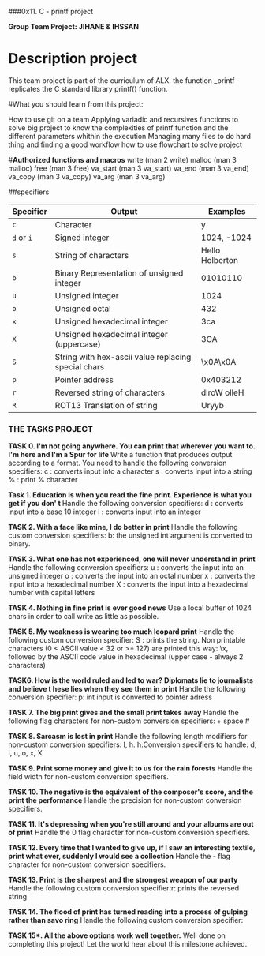 ###0x11. C - printf project

<B>Group Team Project: JIHANE & IHSSAN</B>

# Description project
This team project is part of the curriculum of ALX. 
the function _printf replicates the C standard library printf() function.


#What you should learn from this project:

How to use git on a team
Applying variadic and recursives functions to solve big project
to know the complexities of printf function and the different parameters whithin the execution
Managing many files to do hard thing  and finding a good workflow
how to use flowchart to solve project

#<B>Authorized functions and macros</B>
write (man 2 write)
malloc (man 3 malloc)
free (man 3 free)
va_start (man 3 va_start)
va_end (man 3 va_end)
va_copy (man 3 va_copy)
va_arg (man 3 va_arg)

##specifiers

Specifier                |Output                        |Examples |
|----------------|-------------------------------|-----------------------------|
| `c` | Character | y |
| `d` or `i` | Signed integer | 1024, -1024 |
| `s` | String of characters | Hello Holberton |
| `b` | Binary Representation of unsigned integer | 01010110 |
| `u` | Unsigned integer | 1024 |
| `o` | Unsigned octal | 432 |
| `x` | Unsigned hexadecimal integer | 3ca |
| `X` | Unsigned hexadecimal integer (uppercase) | 3CA |
| `S` | String with hex-ascii value replacing special chars | \x0A\x0A |
| `p` | Pointer address | 0x403212 |
| `r` | Reversed string of characters | dlroW olleH |
| `R` | ROT13 Translation of string | Uryyb |

### THE TASKS PROJECT
<B>TASK 0.
I'm not going anywhere. You can print that wherever you want to. I'm here and I'm a Spur for life </B>
Write a function that produces output according to a format.
You need to handle the following conversion specifiers:
	c : converts input into a character
	s : converts input into a string
	% : print % character

<B>Task 1.
Education is when you read the fine print. Experience is what you get if you don' t </B>
Handle the following conversion specifiers:
	d : converts input into a base 10 integer
	i : converts input into an integer

<B>TASK 2.
With a face like mine, I do better in print</B>
Handle the following custom conversion specifiers: 
	b: the unsigned int argument is converted to binary.

<B>TASK 3.
What one has not experienced, one will never understand in print</B>
Handle the following conversion specifiers: 
	u : converts the input into an unsigned integer
	o : converts the input into an octal number
	x : converts the input into a hexadecimal number
	X : converts the input into a hexadecimal number with capital letters

<B>TASK 4.
Nothing in fine print is ever good news</B>
Use a local buffer of 1024 chars in order to call write as little as possible.

<B>TASK 5.
My weakness is wearing too much leopard print</B>
Handle the following custom conversion specifier:
	S : prints the string.
Non printable characters (0 < ASCII value < 32 or >= 127) are printed this way: \x, followed by the ASCII code value in hexadecimal (upper case - always 2 characters)

<B>TASK6.
How is the world ruled and led to war? Diplomats lie to journalists and believe t hese lies when they see them in print</B>
Handle the following conversion specifier:
	p: int input is converted to pointer adress

<B>TASK 7.
The big print gives and the small print takes away</B>
Handle the following flag characters for non-custom conversion specifiers:
\+
space
\#

<B>TASK 8.
Sarcasm is lost in print</B>
Handle the following length modifiers for non-custom conversion specifiers:
l, h.  h:Conversion specifiers to handle: d, i, u, o, x, X

<B>TASK 9.
Print some money and give it to us for the rain forests</B>
Handle the field width for non-custom conversion specifiers.

<B>TASK 10.
The negative is the equivalent of the composer's score, and the print the performance</B>
Handle the precision for non-custom conversion specifiers.

<B>TASK 11.
It's depressing when you're still around and your albums are out of print</B>
Handle the 0 flag character for non-custom conversion specifiers.

<B>TASK 12.
Every time that I wanted to give up, if I saw an interesting textile, print what ever, suddenly I would see a collection</B>
Handle the - flag character for non-custom conversion specifiers.

<B>TASK 13.
Print is the sharpest and the strongest weapon of our party</B>
Handle the following custom conversion specifier:r: prints the reversed string

<B>TASK 14.
The flood of print has turned reading into a process of gulping rather than savo ring</B>
Handle the following custom conversion specifier:

<B>TASK 15*.
All the above options work well together.</B>
Well done on completing this project! Let the world hear about this milestone achieved.
